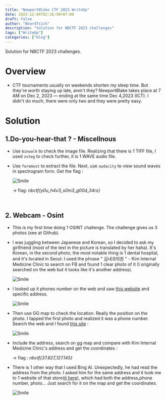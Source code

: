 ```yaml
---
title: "NewportBlake CTF 2023 WriteUp"
date: 2023-12-04T02:16:50+07:00
draft: false
author: "Bear4Ts1ck"
description: "Solution for NBCTF 2023 challenges" 
tags: ["WriteUp"]
categories: ["blog"]
---
```


Solution for NBCTF 2023 challenges.

<!--more-->

# Overview

- CTF tournaments usually on weekends shorten my sleep time. But they're worth staying up late, aren't they? NewportBlake takes place at 7 AM on Dec 2, 2023 — ending at the same time Dec 4,2023 (ICT). I didn't do much, there were only two and they were pretty easy.

# Solution

## 1.Do-you-hear-that ? - Miscellnous

- Use `binwalk` to check the image file. Realizing that there is 1 TIFF file, I used `zsteg` to check further, it is 1 WAVE audio file. 
- Use `foremost` to extract the file. Next, use `audacity` to view sound waves in spectrogram form. Get the flag :

    ![Smile](/NBCTF2023/Miscellanous/Do-you-hear-that/flag.png)

    -> flag: *nbctf{y0u_h4v3_s0m3_g00d_34rs}* 

<br>

## 2. Webcam - Osint

- This is my first time doing 1 OSINT challenge. The challenge gives us 3 photos (see at Github). 

- I was juggling between Japanese and Korean, so I decided to ask my girlfriend (most of the text in the picture is translated by her haha). It's Korean, in the second photo, the most notable thing is 1 dental hospital, and it's located in Seoul. I used the phrase " 김내과의원 " - Kim Internal Medicine Clinic to search on FB and found 1 clear photo of it (I originally searched on the web but it looks like it's another address).

    ![Smile](/NBCTF2023/Osint/fb-images.jpg)

- I looked up it phones number on the web and saw [this website](https://www.saeob.com/%EC%84%9C%EC%9A%B8%EC%B9%98%EA%B3%BC_9V-031-542-6600#google_vignette) and specific address. 

    ![Smile](/NBCTF2023/Osint/clinic.png)
- Then use GG map to check the location. Really the position on the photo. I tapped the first photo and realized it was a phone number. Search the web and I found [this site](http://tel.nett.kr/%EC%97%85%EC%B2%B4%EC%A0%95%EB%B3%B4/173484/%EB%8A%98%EB%B0%A9%EC%95%97%EA%B0%84/) :

    ![Smile](/NBCTF2023/Osint/first-web.png)

- Include the address, search on gg map and compare with Kim Internal Medicine Clinic's address and get the coordinates : 

    -> flag : *nbctf{37.827_127.145}*

- There is 1 other way that I used Bing AI. Unexpectedly, he had read the address from the photo. I asked him for the same address and it took me to 1 website of that store([it here](https://www.bizno.net/article/1270398469)), which had both the address,phone number, photo... Just search for it on the map and get the coordinates.

    ![Smile](/NBCTF2023/Osint/location.png)
